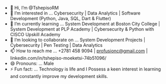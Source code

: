 - 👋 Hi, I’m @TshepisoRM
- 👀 I’m interested in ... Cybersecurity | Data Analytics | Software Development (Python, Java, SQL, Dart & Flutter)
- 🌱 I’m currently learning ... System Development at Boston City College | System Development at PLP Academy | Cybersecurity & Python with CISCO Upskill Academy
- 💞️ I’m looking to collaborate on ... System Development Projects | Cybersecurity | Pen Testing | Data Analytics
- 📫 How to reach me ... +2781 458 9094 | profusionc@gmail.com | linkedin.com/in/tshepiso-moeketsi-74b51096/
- 😄 Pronouns: ... Male
- ⚡ Fun fact: ... Technology is life and I Possess a keen interest in learning and constantly improve my development skills. 

<!---
TshepisoRM/TshepisoRM is a ✨ special ✨ repository because its `README.md` (this file) appears on your GitHub profile.
You can click the Preview link to take a look at your changes.
--->
